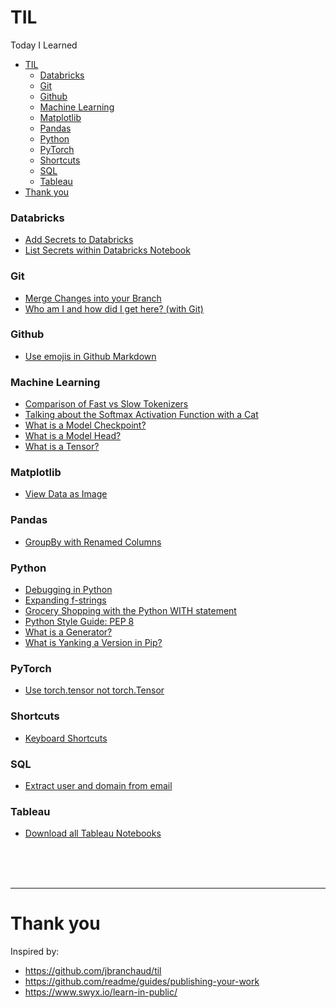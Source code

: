 # TIL
Today I Learned

- [TIL](#til)
    - [Databricks](#databricks)
    - [Git](#git)
    - [Github](#github)
    - [Machine Learning](#machine-learning)
    - [Matplotlib](#matplotlib)
    - [Pandas](#pandas)
    - [Python](#python)
    - [PyTorch](#pytorch)
    - [Shortcuts](#shortcuts)
    - [SQL](#sql)
    - [Tableau](#tableau)
- [Thank you](#thank-you)

### Databricks
- [Add Secrets to Databricks](databricks/adding_secrets.md)
- [List Secrets within Databricks Notebook](databricks/list_secrets.md)

### Git
- [Merge Changes into your Branch](git/merge_changes_into_branch.md)
- [Who am I and how did I get here? (with Git)](git/git_user_and_remote.md)

### Github
- [Use emojis in Github Markdown](github/use_emojis_in_github.md)

### Machine Learning
- [Comparison of Fast vs Slow Tokenizers](machine_learning/fast_vs_slow_tokenizers.md)
- [Talking about the Softmax Activation Function with a Cat](machine_learning/softmax_activation_function.md)
- [What is a Model Checkpoint?](machine_learning/what_is_a_checkpoint.md)
- [What is a Model Head?](machine_learning/what_is_a_model_head.md)
- [What is a Tensor?](machine_learning/what_is_a_tensor.md)

### Matplotlib
- [View Data as Image](matplotlib/view_data_as_image.md)

### Pandas
- [GroupBy with Renamed Columns](pandas/pandas_groupby.md)

### Python
- [Debugging in Python](python/debugging.md)
- [Expanding f-strings](python/expanding_f_strings.md)
- [Grocery Shopping with the Python WITH statement](python/python_with.md)
- [Python Style Guide: PEP 8](python/pep8.md)
- [What is a Generator?](python/what_is_a_generator.md)
- [What is Yanking a Version in Pip?](python/yanked_version_pip.md)

### PyTorch
- [Use torch.tensor not torch.Tensor](pytorch/tensor_vs_Tensor.md)

### Shortcuts
- [Keyboard Shortcuts](shortcuts/keyboard_shortcuts.md)

### SQL
- [Extract user and domain from email](sql/extract_user_and_domain_from_email.md)

### Tableau
- [Download all Tableau Notebooks](tableau/download_notebooks.md)

<br>
<br>
<br>
  
***
# Thank you
Inspired by:
* https://github.com/jbranchaud/til
* https://github.com/readme/guides/publishing-your-work
* https://www.swyx.io/learn-in-public/